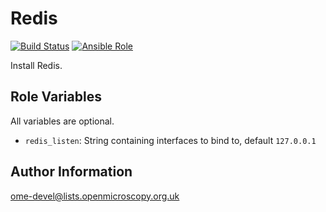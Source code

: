 Redis
=====

[![Build Status](https://travis-ci.org/ome/ansible-role-redis.svg)](https://travis-ci.org/ome/ansible-role-redis)
[![Ansible Role](https://img.shields.io/ansible/role/41955.svg)](https://galaxy.ansible.com/ome/redis/)

Install Redis.


Role Variables
--------------

All variables are optional.
- `redis_listen`: String containing interfaces to bind to, default `127.0.0.1`


Author Information
------------------

ome-devel@lists.openmicroscopy.org.uk
